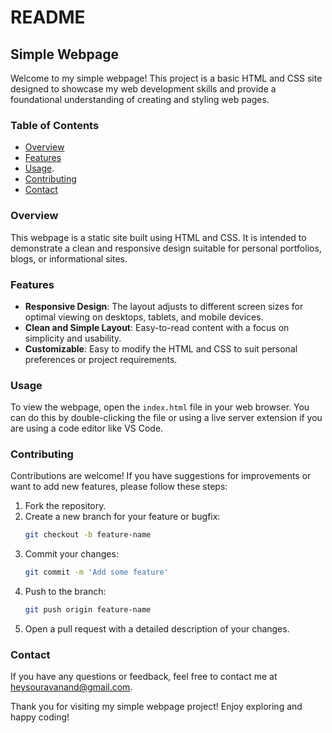 # README

## Simple Webpage

Welcome to my simple webpage! This project is a basic HTML and CSS site designed to showcase my web development skills
and provide a foundational understanding of creating and styling web pages.

### Table of Contents
- [Overview](#overview)
- [Features](#features)
- [Usage](#usage).
- [Contributing](#contributing)
- [Contact](#contact)

### Overview

This webpage is a static site built using HTML and CSS. It is intended to demonstrate a clean and responsive design suitable for personal portfolios, blogs, or informational sites.

### Features

- **Responsive Design**: The layout adjusts to different screen sizes for optimal viewing on desktops, tablets, and mobile devices.
- **Clean and Simple Layout**: Easy-to-read content with a focus on simplicity and usability.
- **Customizable**: Easy to modify the HTML and CSS to suit personal preferences or project requirements.

### Usage

To view the webpage, open the `index.html` file in your web browser. You can do this by double-clicking the file or using a live server extension if you are using a code editor like VS Code.

### Contributing

Contributions are welcome! If you have suggestions for improvements or want to add new features, please follow these steps:

1. Fork the repository.
2. Create a new branch for your feature or bugfix:
   ```bash
   git checkout -b feature-name
   ```
3. Commit your changes:
   ```bash
   git commit -m 'Add some feature'
   ```
4. Push to the branch:
   ```bash
   git push origin feature-name
   ```
5. Open a pull request with a detailed description of your changes.


### Contact

If you have any questions or feedback, feel free to contact me at [heysouravanand@gmail.com](mailto:heysouravanand@gmail.com).

Thank you for visiting my simple webpage project! Enjoy exploring and happy coding!
